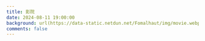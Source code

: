 ```yaml
---
title: 影院
date: 2024-08-11 19:00:00
background: url(https://data-static.netdun.net/Fomalhaut/img/movie.webp)
comments: false
---
```

